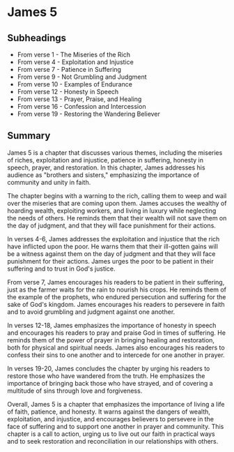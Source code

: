 # James 5

## Subheadings

* From verse 1 - The Miseries of the Rich
* From verse 4 - Exploitation and Injustice
* From verse 7 - Patience in Suffering
* From verse 9 - Not Grumbling and Judgment
* From verse 10 - Examples of Endurance
* From verse 12 - Honesty in Speech
* From verse 13 - Prayer, Praise, and Healing
* From verse 16 - Confession and Intercession
* From verse 19 - Restoring the Wandering Believer

## Summary

James 5 is a chapter that discusses various themes, including the miseries of riches, exploitation and injustice, patience in suffering, honesty in speech, prayer, and restoration. In this chapter, James addresses his audience as "brothers and sisters," emphasizing the importance of community and unity in faith.

The chapter begins with a warning to the rich, calling them to weep and wail over the miseries that are coming upon them. James accuses the wealthy of hoarding wealth, exploiting workers, and living in luxury while neglecting the needs of others. He reminds them that their wealth will not save them on the day of judgment, and that they will face punishment for their actions.

In verses 4-6, James addresses the exploitation and injustice that the rich have inflicted upon the poor. He warns them that their ill-gotten gains will be a witness against them on the day of judgment and that they will face punishment for their actions. James urges the poor to be patient in their suffering and to trust in God's justice.

From verse 7, James encourages his readers to be patient in their suffering, just as the farmer waits for the rain to nourish his crops. He reminds them of the example of the prophets, who endured persecution and suffering for the sake of God's kingdom. James encourages his readers to persevere in faith and to avoid grumbling and judgment against one another.

In verses 12-18, James emphasizes the importance of honesty in speech and encourages his readers to pray and praise God in times of suffering. He reminds them of the power of prayer in bringing healing and restoration, both for physical and spiritual needs. James also encourages his readers to confess their sins to one another and to intercede for one another in prayer.

In verses 19-20, James concludes the chapter by urging his readers to restore those who have wandered from the truth. He emphasizes the importance of bringing back those who have strayed, and of covering a multitude of sins through love and forgiveness.

Overall, James 5 is a chapter that emphasizes the importance of living a life of faith, patience, and honesty. It warns against the dangers of wealth, exploitation, and injustice, and encourages believers to persevere in the face of suffering and to support one another in prayer and community. This chapter is a call to action, urging us to live out our faith in practical ways and to seek restoration and reconciliation in our relationships with others.